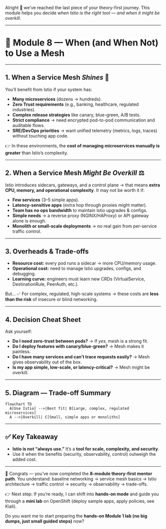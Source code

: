 Alright 🚀 we’ve reached the last piece of your theory-first journey. This module helps you decide *when Istio is the right tool — and when it might be overkill*.

---

# 📘 Module 8 — When (and When Not) to Use a Mesh

---

## 1. When a Service Mesh *Shines* 🌟

You’ll benefit from Istio if your system has:

* **Many microservices** (dozens → hundreds).
* **Zero Trust requirements** (e.g., banking, healthcare, regulated industries).
* **Complex release strategies** like canary, blue-green, A/B tests.
* **Strict compliance** → need encrypted pod-to-pod communication and auditable flows.
* **SRE/DevOps priorities** → want unified telemetry (metrics, logs, traces) without touching app code.

👉 In these environments, the **cost of managing microservices manually is greater** than Istio’s complexity.

---

## 2. When a Service Mesh *Might Be Overkill* ⚖️

Istio introduces sidecars, gateways, and a control plane → that means **extra CPU, memory, and operational complexity**. It may not be worth it if:

* **Few services** (3–5 simple apps).
* **Latency-sensitive apps** (extra hop through proxies might matter).
* **Team has no ops bandwidth** to maintain Istio upgrades & configs.
* **Simple needs** → a reverse proxy (NGINX/HAProxy) or API gateway alone is enough.
* **Monolith or small-scale deployments** → no real gain from per-service traffic control.

---

## 3. Overheads & Trade-offs

* **Resource cost:** every pod runs a sidecar → more CPU/memory usage.
* **Operational cost:** need to manage Istio upgrades, configs, and debugging.
* **Learning curve:** engineers must learn new CRDs (VirtualService, DestinationRule, PeerAuth, etc.).

But…
✅ For complex, regulated, high-scale systems → these costs are **less than the risk** of insecure or blind networking.

---

## 4. Decision Cheat Sheet

Ask yourself:

* **Do I need zero-trust between pods?** → If *yes*, mesh is a strong fit.
* **Do I deploy features with canary/blue-green?** → Mesh makes it painless.
* **Do I have many services and can’t trace requests easily?** → Mesh gives observability out of the box.
* **Is my app simple, low-scale, or latency-critical?** → Mesh might be overkill.

---

## 5. Diagram — Trade-off Summary

```mermaid
flowchart TD
  A[Use Istio] -->|Best fit| B[Large, complex, regulated microservices]
  A -->|Overkill| C[Small, simple apps or monoliths]
```

---

## ✅ Key Takeaway

* **Istio is not “always use.”** It’s a **tool for scale, complexity, and security**.
* Use it when the benefits (security, observability, control) outweigh the added cost.

---

🎉 Congrats — you’ve now completed the **8-module theory-first mentor path**.
You understand: baseline networking → service mesh basics → Istio architecture → traffic control → security → observability → trade-offs.

👉 Next step: If you’re ready, I can shift into **hands-on mode** and guide you through a **mini lab** on OpenShift (deploy sample apps, apply policies, see Kiali).

Do you want me to start preparing the **hands-on Module 1 lab (no big dumps, just small guided steps)** now?
